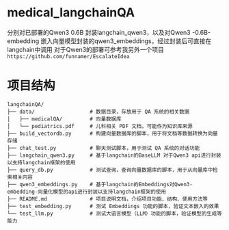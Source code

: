 # medical_langchainQA
分别对已部署的Qwen3 0.6B 封装langchain_qwen3，以及对Qwen3 -0.6B-embedding 嵌入向量模型封装的qwen3_embeddings，经过封装后可直接在langchain中调用
对于Qwen3的部署可参考我另外一个项目`https://github.com/funnamer/EscalateIdea`

# 项目结构
```
langchainQA/
├── data/                  # 数据目录，存放用于 QA 系统的相关数据
│   ├── medicalQA/         # 向量数据库
│   └── pediatrics.pdf     # 儿科相关 PDF 文档，可能作为知识库来源
├── build_vectordb.py      # 构建向量数据库的脚本，用于将文档等数据转换为向量存储
├── chat_test.py           # 聊天测试脚本，用于测试 QA 系统的对话功能
├── langchain_qwen3.py     # 基于langchain的BaseLLM 对于Qwen3 api进行封装以支持langchain框架的使用
├── query_db.py            # 测试查询，查询向量数据库的脚本，用于从向量库中检索相关内容
├── qwen3_embeddings.py    # 基于langchain的Embeddings对Qwen3-embedding-向量化模型的api进行封装以支持langchain框架的使用
├── README.md              # 项目说明文档，介绍项目功能、结构、使用方法等
├── test_embedding.py      # 测试 Embeddings 功能的脚本，验证文本嵌入的效果
└── test_llm.py            # 测试大语言模型（LLM）功能的脚本，验证模型的生成等能力
```
